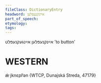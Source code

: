 ```yaml
---
fileClass: DictionaryEntry
headword: אײַנקנעפּלען
part_of_speech: 
etymology: 
tags: 
---
```

אײַנקנעפּלען
אײַנגעקנעפּלט
'to button'

WESTERN
========

ǽˑjknɛplʲən {WTCP, Dunajská Streda, 47179}
